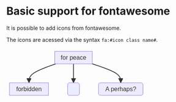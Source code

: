 # Basic support for fontawesome

It is possible to add icons from fontawesome.

The icons are acessed via the syntax `fa:#icon class name#`.

<svg aria-roledescription="flowchart-v2" role="graphics-document document" viewBox="-8 -8 365.578125 132" style="max-width: 365.578125px;" xmlns="http://www.w3.org/2000/svg" width="100%" id="mermaid-0"><style>#mermaid-0{font-family:arial,sans-serif;font-size:16px;fill:#333;}#mermaid-0 .error-icon{fill:#552222;}#mermaid-0 .error-text{fill:#552222;stroke:#552222;}#mermaid-0 .edge-thickness-normal{stroke-width:2px;}#mermaid-0 .edge-thickness-thick{stroke-width:3.5px;}#mermaid-0 .edge-pattern-solid{stroke-dasharray:0;}#mermaid-0 .edge-pattern-dashed{stroke-dasharray:3;}#mermaid-0 .edge-pattern-dotted{stroke-dasharray:2;}#mermaid-0 .marker{fill:#333333;stroke:#333333;}#mermaid-0 .marker.cross{stroke:#333333;}#mermaid-0 svg{font-family:arial,sans-serif;font-size:16px;}#mermaid-0 .label{font-family:arial,sans-serif;color:#333;}#mermaid-0 .cluster-label text{fill:#333;}#mermaid-0 .cluster-label span,#mermaid-0 p{color:#333;}#mermaid-0 .label text,#mermaid-0 span,#mermaid-0 p{fill:#333;color:#333;}#mermaid-0 .node rect,#mermaid-0 .node circle,#mermaid-0 .node ellipse,#mermaid-0 .node polygon,#mermaid-0 .node path{fill:#ECECFF;stroke:#9370DB;stroke-width:1px;}#mermaid-0 .flowchart-label text{text-anchor:middle;}#mermaid-0 .node .label{text-align:center;}#mermaid-0 .node.clickable{cursor:pointer;}#mermaid-0 .arrowheadPath{fill:#333333;}#mermaid-0 .edgePath .path{stroke:#333333;stroke-width:2.0px;}#mermaid-0 .flowchart-link{stroke:#333333;fill:none;}#mermaid-0 .edgeLabel{background-color:#e8e8e8;text-align:center;}#mermaid-0 .edgeLabel rect{opacity:0.5;background-color:#e8e8e8;fill:#e8e8e8;}#mermaid-0 .cluster rect{fill:#ffffde;stroke:#aaaa33;stroke-width:1px;}#mermaid-0 .cluster text{fill:#333;}#mermaid-0 .cluster span,#mermaid-0 p{color:#333;}#mermaid-0 div.mermaidTooltip{position:absolute;text-align:center;max-width:200px;padding:2px;font-family:arial,sans-serif;font-size:12px;background:hsl(80, 100%, 96.2745098039%);border:1px solid #aaaa33;border-radius:2px;pointer-events:none;z-index:100;}#mermaid-0 .flowchartTitleText{text-anchor:middle;font-size:18px;fill:#333;}#mermaid-0 :root{--mermaid-font-family:arial,sans-serif;}</style><g><marker orient="auto" markerHeight="12" markerWidth="12" markerUnits="userSpaceOnUse" refY="5" refX="10" viewBox="0 0 10 10" class="marker flowchart" id="flowchart-pointEnd"><path style="stroke-width: 1; stroke-dasharray: 1, 0;" class="arrowMarkerPath" d="M 0 0 L 10 5 L 0 10 z"></path></marker><marker orient="auto" markerHeight="12" markerWidth="12" markerUnits="userSpaceOnUse" refY="5" refX="0" viewBox="0 0 10 10" class="marker flowchart" id="flowchart-pointStart"><path style="stroke-width: 1; stroke-dasharray: 1, 0;" class="arrowMarkerPath" d="M 0 5 L 10 10 L 10 0 z"></path></marker><marker orient="auto" markerHeight="11" markerWidth="11" markerUnits="userSpaceOnUse" refY="5" refX="11" viewBox="0 0 10 10" class="marker flowchart" id="flowchart-circleEnd"><circle style="stroke-width: 1; stroke-dasharray: 1, 0;" class="arrowMarkerPath" r="5" cy="5" cx="5"></circle></marker><marker orient="auto" markerHeight="11" markerWidth="11" markerUnits="userSpaceOnUse" refY="5" refX="-1" viewBox="0 0 10 10" class="marker flowchart" id="flowchart-circleStart"><circle style="stroke-width: 1; stroke-dasharray: 1, 0;" class="arrowMarkerPath" r="5" cy="5" cx="5"></circle></marker><marker orient="auto" markerHeight="11" markerWidth="11" markerUnits="userSpaceOnUse" refY="5.2" refX="12" viewBox="0 0 11 11" class="marker cross flowchart" id="flowchart-crossEnd"><path style="stroke-width: 2; stroke-dasharray: 1, 0;" class="arrowMarkerPath" d="M 1,1 l 9,9 M 10,1 l -9,9"></path></marker><marker orient="auto" markerHeight="11" markerWidth="11" markerUnits="userSpaceOnUse" refY="5.2" refX="-1" viewBox="0 0 11 11" class="marker cross flowchart" id="flowchart-crossStart"><path style="stroke-width: 2; stroke-dasharray: 1, 0;" class="arrowMarkerPath" d="M 1,1 l 9,9 M 10,1 l -9,9"></path></marker><g class="root"><g class="clusters"></g><g class="edgePaths"><path marker-end="url(#flowchart-pointEnd)" style="fill:none;" class="edge-thickness-normal edge-pattern-solid flowchart-link LS-B LE-C" id="L-B-C-0" d="M121.31842996987952,33L109.61301455823293,37.166666666666664C97.90759914658634,41.333333333333336,74.49676832329317,49.666666666666664,62.791352911646584,58C51.0859375,66.33333333333333,51.0859375,74.66666666666667,51.0859375,78.83333333333333L51.0859375,83"></path><path marker-end="url(#flowchart-pointEnd)" style="fill:none;" class="edge-thickness-normal edge-pattern-solid flowchart-link LS-B LE-D" id="L-B-D-0" d="M167.671875,33L167.671875,37.166666666666664C167.671875,41.333333333333336,167.671875,49.666666666666664,167.671875,58C167.671875,66.33333333333333,167.671875,74.66666666666667,167.671875,78.83333333333333L167.671875,83"></path><path marker-end="url(#flowchart-pointEnd)" style="fill:none;" class="edge-thickness-normal edge-pattern-solid flowchart-link LS-B LE-E" id="L-B-E-0" d="M216.75,32.964759378552486L229.1875,37.13729948212707C241.625,41.30983958570166,266.5,49.654919792850826,278.9375,57.994126563092074C291.375,66.33333333333333,291.375,74.66666666666667,291.375,78.83333333333333L291.375,83"></path></g><g class="edgeLabels"><g class="edgeLabel"><g transform="translate(0, 0)" class="label"><foreignObject height="0" width="0"><div style="display: inline-block; white-space: nowrap;" xmlns="http://www.w3.org/1999/xhtml"><span class="edgeLabel"></span></div></foreignObject></g></g><g class="edgeLabel"><g transform="translate(0, 0)" class="label"><foreignObject height="0" width="0"><div style="display: inline-block; white-space: nowrap;" xmlns="http://www.w3.org/1999/xhtml"><span class="edgeLabel"></span></div></foreignObject></g></g><g class="edgeLabel"><g transform="translate(0, 0)" class="label"><foreignObject height="0" width="0"><div style="display: inline-block; white-space: nowrap;" xmlns="http://www.w3.org/1999/xhtml"><span class="edgeLabel"></span></div></foreignObject></g></g></g><g class="nodes"><g transform="translate(167.671875, 16.5)" id="flowchart-B-14" class="node default default flowchart-label"><rect height="33" width="98.15625" y="-16.5" x="-49.078125" ry="0" rx="0" style="" class="basic label-container"></rect><g transform="translate(-41.578125, -9)" style="" class="label"><rect></rect><foreignObject height="18" width="83.15625"><div style="display: inline-block; white-space: nowrap;" xmlns="http://www.w3.org/1999/xhtml"><span class="nodeLabel"><i class="fa fa-twitter"></i> for peace</span></div></foreignObject></g></g><g transform="translate(51.0859375, 99.5)" id="flowchart-C-16" class="node default default flowchart-label"><rect height="33" width="102.171875" y="-16.5" x="-51.0859375" ry="0" rx="0" style="" class="basic label-container"></rect><g transform="translate(-43.5859375, -9)" style="" class="label"><rect></rect><foreignObject height="18" width="87.171875"><div style="display: inline-block; white-space: nowrap;" xmlns="http://www.w3.org/1999/xhtml"><span class="nodeLabel"><i class="fa fa-ban"></i> forbidden</span></div></foreignObject></g></g><g transform="translate(167.671875, 99.5)" id="flowchart-D-18" class="node default default flowchart-label"><rect height="33" width="31" y="-16.5" x="-15.5" ry="5" rx="5" style="" class="basic label-container"></rect><g transform="translate(-8, -9)" style="" class="label"><rect></rect><foreignObject height="18" width="16"><div style="display: inline-block; white-space: nowrap;" xmlns="http://www.w3.org/1999/xhtml"><span class="nodeLabel"><i class="fa fa-spinner"></i></span></div></foreignObject></g></g><g transform="translate(291.375, 99.5)" id="flowchart-E-20" class="node default default flowchart-label"><rect height="33" width="116.40625" y="-16.5" x="-58.203125" ry="5" rx="5" style="" class="basic label-container"></rect><g transform="translate(-50.703125, -9)" style="" class="label"><rect></rect><foreignObject height="18" width="101.40625"><div style="display: inline-block; white-space: nowrap;" xmlns="http://www.w3.org/1999/xhtml"><span class="nodeLabel">A <i class="fa fa-camera-retro"></i> perhaps?</span></div></foreignObject></g></g></g></g></g></svg>
